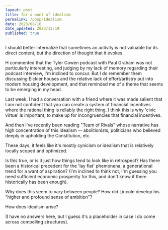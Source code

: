 ```yaml
---
layout: post
title: for a want of idealism
permalink: /poop/idealism
date: 2023/08/16
date_updated: 2023/12/19
published: true
---
```


I should better internalize that sometimes an activity is not valuable for its direct content, but the direction of thought that it evokes. 

H commented that the Tyler Cowen podcast with Paul Graham was not particularly interesting, and judging by my lack of memory regarding their podcast interview, I'm inclined to concur. But I do remember them discussing Eickler houses and the relative lack of effort/artistry put into modern housing development, and that reminded me of a theme that seems to be emerging in my head.

Last week, I had a conversation with a friend where it was made salient that I am not confident that you can create a system of financial incentives where the rational thing is reliably the right thing. I think this is why 'civic virtue' is important, to make up for incongruencies that financial incentives.

And then I've recently been reading "Team of Rivals" whose narrative has high concentration of this idealism -- abolitionists, politicians who believed deeply in upholding the Constitution, etc. 

These days, it feels like it's mostly cynicism or idealism that is relatively locally scoped and optimized.  

Is this true, or is it just how things tend to look like in retrospect? Has there been a historical precedent for the 'lay flat' phemonena, a generational trend for a want of aspiration? (I'm inclined to think not, I'm guessing you need sufficient economic prosperity for this, and don't know if there historically has been enough).

Why does this seem to vary between people? How did Lincoln develop his "higher and profound sense of ambition"? 

How does idealism arise? 

(I have no answers here, but I guess it's a placeholder in case I do come across compelling structures).